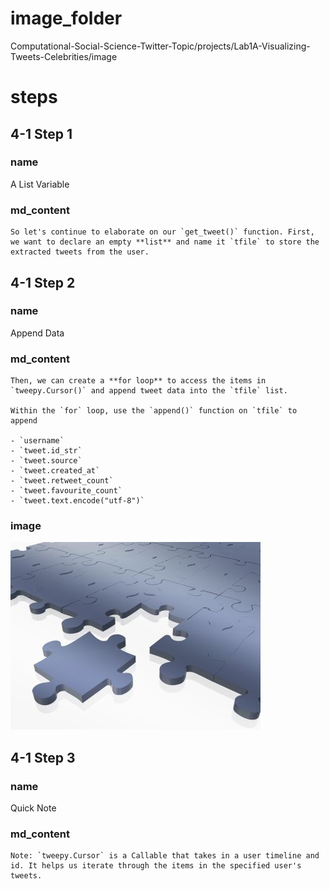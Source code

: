 # image_folder
Computational-Social-Science-Twitter-Topic/projects/Lab1A-Visualizing-Tweets-Celebrities/image
# steps
## 4-1 Step 1
### name
A List Variable
### md_content
```
So let's continue to elaborate on our `get_tweet()` function. First, we want to declare an empty **list** and name it `tfile` to store the extracted tweets from the user. 
```
## 4-1 Step 2
### name
Append Data
### md_content
```
Then, we can create a **for loop** to access the items in `tweepy.Cursor()` and append tweet data into the `tfile` list. 

Within the `for` loop, use the `append()` function on `tfile` to append 

- `username`
- `tweet.id_str`
- `tweet.source`
- `tweet.created_at`
- `tweet.retweet_count`
- `tweet.favourite_count`
- `tweet.text.encode("utf-8")`
```
### image
<img src="image/data_append.jpg"/>

## 4-1 Step 3
### name
Quick Note
### md_content
```
Note: `tweepy.Cursor` is a Callable that takes in a user timeline and id. It helps us iterate through the items in the specified user's tweets.
```
